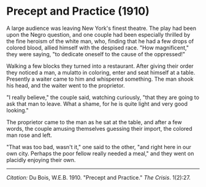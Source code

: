 # Precept and Practice (1910)

A large audience was leaving New York's finest theatre. The play had been upon the Negro question, and one couple had been especially thrilled by the fine heroism of the white man, who, finding that he had a few drops of colored blood, allied himself with the despised race. "How magnificent," they were saying, "to dedicate oneself to the cause of the oppressed!"

Walking a few blocks they turned into a restaurant. After giving their order they noticed a man, a mulatto in coloring, enter and seat himself at a table. Presently a waiter came to him and whispered something. The man shook his head, and the waiter went to the proprietor.

 "I really believe," the couple said, watching curiously, "that they are going to ask that man to leave. What a shame, for he is quite light and very good looking."

The proprietor came to the man as he sat at the table, and after a few words, the couple amusing themselves guessing their import, the colored man rose and left.

"That was too bad, wasn't it," one said to the other, "and right here in our own city. Perhaps the poor fellow really needed a meal," and they went on placidly enjoying their own.


_________________
*Citation:* Du Bois, W.E.B. 1910. "Precept and Practice."  *The Crisis*. 1(2):27.
